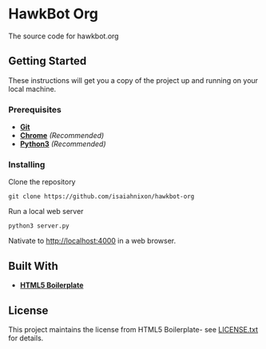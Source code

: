 # HawkBot Org

The source code for hawkbot.org

## Getting Started

These instructions will get you a copy of the project up and running on your local machine.

### Prerequisites

* **[Git](https://git-scm.com/)**
* **[Chrome](https://www.google.com/chrome/)** *(Recommended)*
* **[Python3](https://www.python.org/)** *(Recommended)*

### Installing

Clone the repository

```
git clone https://github.com/isaiahnixon/hawkbot-org
```

Run a local web server

```
python3 server.py
```

Nativate to [http://localhost:4000](http://localhost:4000) in a web browser.


## Built With

* **[HTML5 Boilerplate](https://html5boilerplate.com/)**

## License

This project maintains the license from HTML5 Boilerplate- see [LICENSE.txt](LICENSE.txt) for details.
